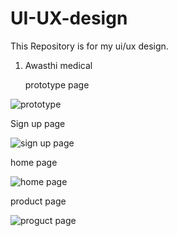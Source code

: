 # UI-UX-design
This Repository is for my ui/ux design.


1) Awasthi medical

   prototype page
   
![prototype](https://user-images.githubusercontent.com/96060666/195990386-ffc5a407-4d7f-4759-ae5e-45be611345c1.png)

   Sign up page
   
![sign up page](https://user-images.githubusercontent.com/96060666/195990538-e49e4d3a-1fd5-47eb-bbca-600791a05f17.png)

   home page
   
![home page](https://user-images.githubusercontent.com/96060666/195991923-5858fa7c-6687-4a05-a920-8a6d6da72e0f.png)

   product page
   
![proguct page](https://user-images.githubusercontent.com/96060666/195992127-392cc68b-fb08-41df-983f-bd02cfaba7cf.png)

